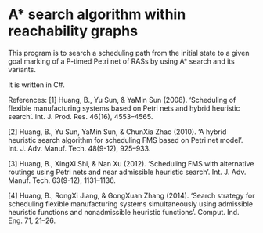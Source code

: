 # A* search algorithm within reachability graphs

This program is to search a scheduling path from the initial state to a given goal marking of a P-timed Petri net of RASs by using A* search and its variants. 

It is written in C#.

References:
[1] Huang, B., Yu Sun, & YaMin Sun (2008). ‘Scheduling of flexible manufacturing systems based on Petri nets and hybrid heuristic search’. Int. J. Prod. Res. 46(16), 4553–4565.

[2] Huang, B., Yu Sun, YaMin Sun, & ChunXia Zhao (2010). ‘A hybrid heuristic search algorithm for scheduling FMS based on Petri net model’. Int. J. Adv. Manuf. Tech. 48(9-12), 925–933.

[3] Huang, B., XingXi Shi, & Nan Xu (2012). ‘Scheduling FMS with alternative routings using Petri nets and near admissible heuristic search’. Int. J. Adv. Manuf. Tech. 63(9-12), 1131–1136.

[4] Huang, B., RongXi Jiang, & GongXuan Zhang (2014). ‘Search strategy for scheduling flexible manufacturing systems simultaneously using admissible heuristic functions and nonadmissible heuristic functions’. Comput. Ind. Eng. 71, 21–26.
